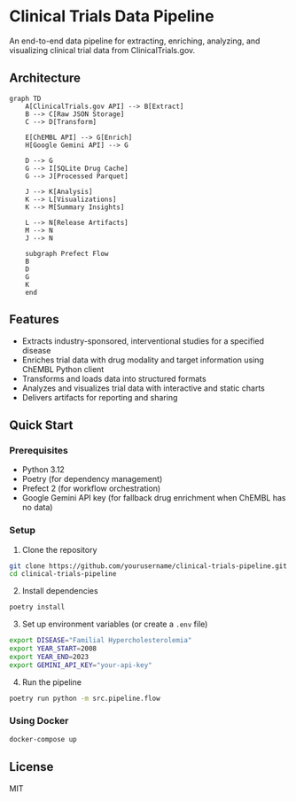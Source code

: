 # Clinical Trials Data Pipeline

An end-to-end data pipeline for extracting, enriching, analyzing, and visualizing clinical trial data from ClinicalTrials.gov.

## Architecture

```mermaid
graph TD
    A[ClinicalTrials.gov API] --> B[Extract]
    B --> C[Raw JSON Storage]
    C --> D[Transform]
    
    E[ChEMBL API] --> G[Enrich]
    H[Google Gemini API] --> G
    
    D --> G
    G --> I[SQLite Drug Cache]
    G --> J[Processed Parquet]
    
    J --> K[Analysis]
    K --> L[Visualizations]
    K --> M[Summary Insights]
    
    L --> N[Release Artifacts]
    M --> N
    J --> N
    
    subgraph Prefect Flow
    B
    D
    G
    K
    end
```

## Features

- Extracts industry-sponsored, interventional studies for a specified disease
- Enriches trial data with drug modality and target information using ChEMBL Python client
- Transforms and loads data into structured formats
- Analyzes and visualizes trial data with interactive and static charts
- Delivers artifacts for reporting and sharing

## Quick Start

### Prerequisites

- Python 3.12
- Poetry (for dependency management)
- Prefect 2 (for workflow orchestration)
- Google Gemini API key (for fallback drug enrichment when ChEMBL has no data)

### Setup

1. Clone the repository

```bash
git clone https://github.com/yourusername/clinical-trials-pipeline.git
cd clinical-trials-pipeline
```

2. Install dependencies

```bash
poetry install
```

3. Set up environment variables (or create a `.env` file)

```bash
export DISEASE="Familial Hypercholesterolemia"
export YEAR_START=2008
export YEAR_END=2023
export GEMINI_API_KEY="your-api-key"
```

4. Run the pipeline

```bash
poetry run python -m src.pipeline.flow
```

### Using Docker

```bash
docker-compose up
```

## License

MIT 